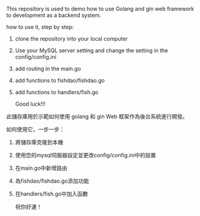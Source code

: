 This repository is used to demo how to use Golang and gin web framework to development as a backend system.

how to use it, step by step:
1. clone the repository into your local computer
2. Use your MySQL server setting and change the setting in the config/config.ini
3. add routing in the main.go
4. add functions to fishdao/fishdao.go
5. add functions to handlers/fish.go

   Good luck!!!

此儲存庫用於示範如何使用 golang 和 gin Web 框架作為後台系統進行開發。

如何使用它，一步一步：
1. 將儲存庫克隆到本機
2. 使用您的mysql伺服器設定並更改config/config.ini中的設置
3. 在main.go中新增路由
4. 為fishdao/fishdao.go添加功能
5. 在handlers/fish.go中加入函數

   祝你好運！
